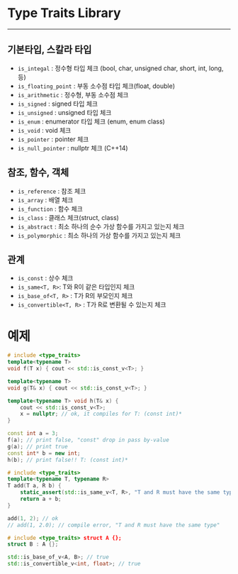 # Type Traits Library
---
## 기본타입, 스칼라 타입

- `is_integal` : 정수형 타입 체크 (bool, char, unsigned char, short, int, long, 등)
- `is_floating_point` : 부동 소수점 타입 체크(float, double)
- `is_arithmetic` : 정수형, 부동 소수점 체크
- `is_signed` : signed 타입 체크
- `is_unsigned` : unsigned 타입 체크
- `is_enum` : enumerator 타입 체크 (enum, enum class)
- `is_void` : void 체크
- `is_pointer` : pointer 체크
- `is_null_pointer` : nullptr 체크 (C++14)
## 참조, 함수, 객체

- `is_reference` : 참조 체크
- `is_array` : 배열 체크
- `is_function` : 함수 체크
- `is_class` : 클래스 체크(struct, class)
- `is_abstract` : 최소 하나의 순수 가상 함수를 가지고 있는지 체크
- `is_polymorphic` : 최소 하나의 가상 함수를 가지고 있는지 체크

## 관계

- `is_const` : 상수 체크
- `is_same<T, R>`: T와 R이 같은 타입인지 체크
- `is_base_of<T, R>` : T가 R의 부모인지 체크
- `is_convertible<T, R>` : T가 R로 변환될 수 있는지 체크

# 예제

```cpp
# include <type_traits>  
template<typename T>  
void f(T x) { cout << std::is_const_v<T>; }

template<typename T>  
void g(T& x) { cout << std::is_const_v<T>; }

template<typename T> void h(T& x) {
	cout << std::is_const_v<T>;
	x = nullptr; // ok, it compiles for T: (const int)*
}

const int a = 3;  
f(a); // print false, "const" drop in pass by-value
g(a); // print true  
const int* b = new int;  
h(b); // print false!! T: (const int)*
```

```cpp
# include <type_traits>
template<typename T, typename R>
T add(T a, R b) {
	static_assert(std::is_same_v<T, R>, "T and R must have the same type"); 
	return a + b;
}

add(1, 2); // ok  
// add(1, 2.0); // compile error, "T and R must have the same type"
```

```cpp
# include <type_traits> struct A {};  
struct B : A {};

std::is_base_of_v<A, B>; // true
std::is_convertible_v<int, float>; // true
```